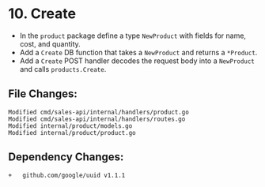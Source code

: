 # 10. Create

- In the `product` package define a type `NewProduct` with fields for name, cost, and quantity.
- Add a `Create` DB function that takes a `NewProduct` and returns a `*Product`.
- Add a `Create` POST handler decodes the request body into a `NewProduct` and calls `products.Create`.

## File Changes:

```
Modified cmd/sales-api/internal/handlers/product.go
Modified cmd/sales-api/internal/handlers/routes.go
Modified internal/product/models.go
Modified internal/product/product.go
```

## Dependency Changes:

```
+ 	github.com/google/uuid v1.1.1
```